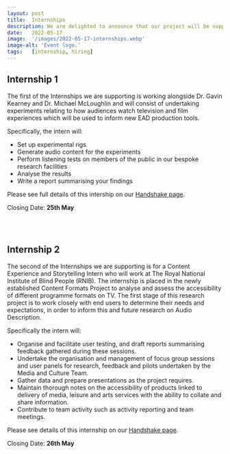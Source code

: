 ```yaml
---
layout: post
title:  Internships
description: We are delighted to announce that our project will be supporting a number of internships throughout the course of the 4 year project. The initial two internships are now being advertised to students across the University of York and are currently open for applications!
date:   2022-05-17
image:  '/images/2022-05-17-internships.webp'
image-alt: 'Event logo.'
tags:   [internship, hiring]
---  
```


## Internship 1
The first of the Internships we are supporting is working alongside Dr. Gavin Kearney and Dr. Michael McLoughlin and will consist of undertaking experiments relating to how audiences watch television and film experiences which will be used to inform new EAD production tools. 

Specifically, the intern will:

- Set up experimental rigs
- Generate audio content for the experiments
- Perform listening tests on members of the public in our bespoke research facilities
- Analyse the results 
- Write a report summarising your findings


Please see full details of this intership on our [Handshake page](https://york.joinhandshake.co.uk/jobs/44460/share_preview).

Closing Date: **25th May** 

<br><br>

## Internship 2
The second of the Internships we are supporting is for a Content Experience and Storytelling Intern who will work at The Royal National Institute of Blind People (RNIB). The internship is placed in the newly established Content Formats Project to analyse and assess the accessibility of different programme formats on TV. The first stage of this research project is to work closely with end users to determine their needs and expectations, in order to inform this and future research on Audio Description. 

Specifically the intern will:

- Organise and facilitate user testing, and draft reports summarising feedback gathered during these sessions.
- Undertake the organisation and management of focus group sessions and user panels for research, feedback and pilots undertaken by the Media and Culture Team.
- Gather data and prepare presentations as the project requires. 
- Maintain thorough notes on the accessibility of products linked to delivery of media, leisure and arts services with the ability to collate and share information.
- Contribute to team activity such as activity reporting and team meetings.

Please see details of this internship on our [Handshake page](https://york.joinhandshake.co.uk/jobs/45543/share_preview).

Closing Date: **26th May**